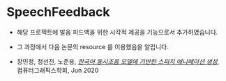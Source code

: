 # SpeechFeedback

- 해당 프로젝트에 발음 피드백을 위한 시각적 제공을 기능으로서 추가하였습니다.

- 그 과정에서 다음 논문의 resource 를 이용했음을 알립니다.

- 장민정, 정선진, 노준용, [*한국어 동시조음 모델에 기반한 스피치 애니메이션 생성*](http://journal.cg-korea.org/archive/view_article?pid=jkcgs-26-3-49), 컴퓨터그래픽스학회, Jun 2020


